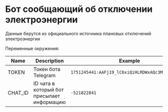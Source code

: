 # Бот сообщающий об отключении электроэнергии

Данные берутся из официального источника плановых отключений электроэнергии

Переменные окружения:

| Name              | Description                                   | Example                                          |
| ----------------- | --------------------------------------------- | ------------------------------------------------ |
| TOKEN             | Токен бота Telegram                           | `1751245441:AAFj19_lC6xiQiHLRDWxAQc3MWZiUxqJVtE` |
| CHAT_ID           | ID чата в который бот присылает информацию    | `-521822841`                                     |